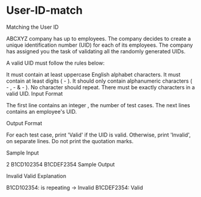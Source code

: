 # User-ID-match
Matching the User ID

ABCXYZ company has up to  employees.
The company decides to create a unique identification number (UID) for each of its employees.
The company has assigned you the task of validating all the randomly generated UIDs.

A valid UID must follow the rules below:

It must contain at least  uppercase English alphabet characters.
It must contain at least  digits ( - ).
It should only contain alphanumeric characters ( - ,  -  &  - ).
No character should repeat.
There must be exactly  characters in a valid UID.
Input Format

The first line contains an integer , the number of test cases.
The next  lines contains an employee's UID.

Output Format

For each test case, print 'Valid' if the UID is valid. Otherwise, print 'Invalid', on separate lines. Do not print the quotation marks.

Sample Input

2
B1CD102354
B1CDEF2354
Sample Output

Invalid
Valid
Explanation

B1CD102354:  is repeating → Invalid
B1CDEF2354: Valid

